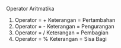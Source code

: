 Operator Aritmatika

1. Operator = + Keterangan = Pertambahan
2. Operator = - Keterangan = Pengurangan
    <!-- 3. Operator = * Keterangan = Perkalian -->
    <!-- 4. Operator = ** Keterangan = Exponensial -->
3. Operator = / Keterangan = Pembagian
4. Operator = % Keterangan = Sisa Bagi
